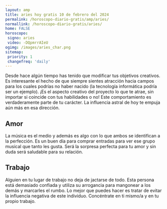 ```yaml
---
layout: amp
title: aries hoy gratis 10 de febrero del 2024 
permalink: /horoscopo-diario-gratis/amp/aries/
normallink: /horoscopo-diario-gratis/aries/
home: FALSE
horoscopo:
 signo: aries
 video: -DQpmrrAIeU
ogimg: /images/aries_char.png
sitemap:
 priority: 1
 changefreq: 'daily'
---
```



Desde hace algún tiempo has tenido que modificar tus objetivos creativos. Es interesante el hecho de que siempre sientes atracción hacia campos para los cuales podrías no haber nacido (la tecnología informática podría ser un ejemplo). ¡Es el aspecto creativo del proyecto lo que te atrae, sin importar si coincide con tus habilidades o no! Este comportamiento es verdaderamente parte de tu carácter. La influencia astral de hoy te empuja aún más en esa dirección.

## Amor

La música es el medio y además es algo con lo que ambos se identifican a la perfección. Es un buen día para comprar entradas para ver ese grupo musical que tanto les gusta. Será la sorpresa perfecta para tu amor y sin duda será saludable para su relación.

## Trabajo

Alguien en tu lugar de trabajo no deja de jactarse de todo. Esta persona está demasiado confiada y utiliza su arrogancia para mangonear a los demás y marcarles el rumbo. Lo mejor que puedes hacer es tratar de evitar la influencia negativa de este individuo. Concéntrate en ti mismo/a y en tu propio trabajo.